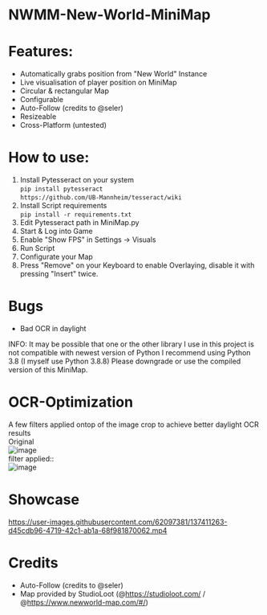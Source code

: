 # NWMM-New-World-MiniMap

# Features:
* Automatically grabs position from "New World" Instance
* Live visualisation of player position on MiniMap
* Circular & rectangular Map
* Configurable
* Auto-Follow (credits to @seler)
* Resizeable
* Cross-Platform (untested)

# How to use:
1. Install Pytesseract on your system<br>
`pip install pytesseract`<br>
`https://github.com/UB-Mannheim/tesseract/wiki`
3. Install Script requirements<br>
`pip install -r requirements.txt`
4. Edit Pytesseract path in MiniMap.py
5. Start & Log into Game
6. Enable "Show FPS" in Settings -> Visuals
8. Run Script
9. Configurate your Map
10. Press "Remove" on your Keyboard to enable Overlaying, disable it with pressing "Insert" twice.

# Bugs
* Bad OCR in daylight

INFO: It may be possible that one or the other library I use in this project is not compatible with newest version of Python
I recommend using Python 3.8 (I myself use Python 3.8.8)
Please downgrade or use the compiled version of this MiniMap.

# OCR-Optimization
A few filters applied ontop of the image crop to achieve better daylight OCR results<br>
Original<br>
![image](https://user-images.githubusercontent.com/62097381/137309863-f96e4095-3d73-4ed6-9d79-19bbfc5d43fc.png)<br>
filter applied::<br>
![image](https://user-images.githubusercontent.com/62097381/137309633-51ea348c-e078-4d71-92b3-bd05ca5928fe.png)
# Showcase

https://user-images.githubusercontent.com/62097381/137411263-d45cdb96-4719-42c1-ab1a-68f981870062.mp4




# Credits
* Auto-Follow (credits to @seler)
* Map provided by StudioLoot (@https://studioloot.com/ / @https://www.newworld-map.com/#/)
